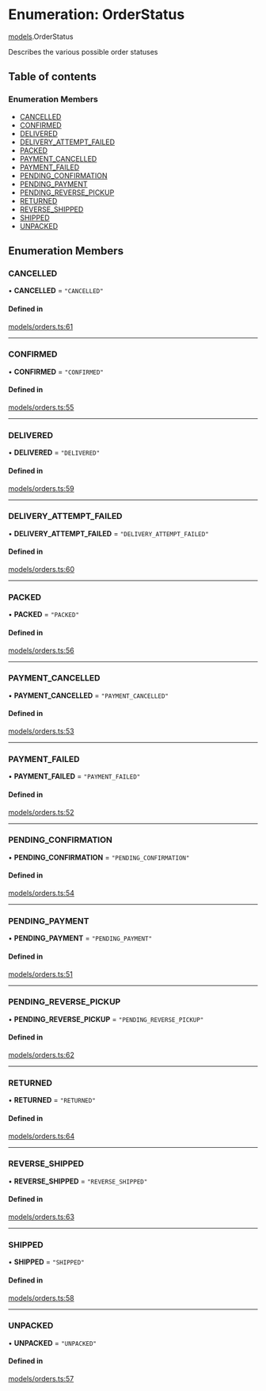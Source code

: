 # Enumeration: OrderStatus

[models](../wiki/models).OrderStatus

Describes the various possible order statuses

## Table of contents

### Enumeration Members

- [CANCELLED](../wiki/models.OrderStatus#cancelled)
- [CONFIRMED](../wiki/models.OrderStatus#confirmed)
- [DELIVERED](../wiki/models.OrderStatus#delivered)
- [DELIVERY\_ATTEMPT\_FAILED](../wiki/models.OrderStatus#delivery_attempt_failed)
- [PACKED](../wiki/models.OrderStatus#packed)
- [PAYMENT\_CANCELLED](../wiki/models.OrderStatus#payment_cancelled)
- [PAYMENT\_FAILED](../wiki/models.OrderStatus#payment_failed)
- [PENDING\_CONFIRMATION](../wiki/models.OrderStatus#pending_confirmation)
- [PENDING\_PAYMENT](../wiki/models.OrderStatus#pending_payment)
- [PENDING\_REVERSE\_PICKUP](../wiki/models.OrderStatus#pending_reverse_pickup)
- [RETURNED](../wiki/models.OrderStatus#returned)
- [REVERSE\_SHIPPED](../wiki/models.OrderStatus#reverse_shipped)
- [SHIPPED](../wiki/models.OrderStatus#shipped)
- [UNPACKED](../wiki/models.OrderStatus#unpacked)

## Enumeration Members

### CANCELLED

• **CANCELLED** = ``"CANCELLED"``

#### Defined in

[models/orders.ts:61](https://gitlab.com/baliganikhil/blackmirror-sdk/-/blob/349365c/src/models/orders.ts#L61)

___

### CONFIRMED

• **CONFIRMED** = ``"CONFIRMED"``

#### Defined in

[models/orders.ts:55](https://gitlab.com/baliganikhil/blackmirror-sdk/-/blob/349365c/src/models/orders.ts#L55)

___

### DELIVERED

• **DELIVERED** = ``"DELIVERED"``

#### Defined in

[models/orders.ts:59](https://gitlab.com/baliganikhil/blackmirror-sdk/-/blob/349365c/src/models/orders.ts#L59)

___

### DELIVERY\_ATTEMPT\_FAILED

• **DELIVERY\_ATTEMPT\_FAILED** = ``"DELIVERY_ATTEMPT_FAILED"``

#### Defined in

[models/orders.ts:60](https://gitlab.com/baliganikhil/blackmirror-sdk/-/blob/349365c/src/models/orders.ts#L60)

___

### PACKED

• **PACKED** = ``"PACKED"``

#### Defined in

[models/orders.ts:56](https://gitlab.com/baliganikhil/blackmirror-sdk/-/blob/349365c/src/models/orders.ts#L56)

___

### PAYMENT\_CANCELLED

• **PAYMENT\_CANCELLED** = ``"PAYMENT_CANCELLED"``

#### Defined in

[models/orders.ts:53](https://gitlab.com/baliganikhil/blackmirror-sdk/-/blob/349365c/src/models/orders.ts#L53)

___

### PAYMENT\_FAILED

• **PAYMENT\_FAILED** = ``"PAYMENT_FAILED"``

#### Defined in

[models/orders.ts:52](https://gitlab.com/baliganikhil/blackmirror-sdk/-/blob/349365c/src/models/orders.ts#L52)

___

### PENDING\_CONFIRMATION

• **PENDING\_CONFIRMATION** = ``"PENDING_CONFIRMATION"``

#### Defined in

[models/orders.ts:54](https://gitlab.com/baliganikhil/blackmirror-sdk/-/blob/349365c/src/models/orders.ts#L54)

___

### PENDING\_PAYMENT

• **PENDING\_PAYMENT** = ``"PENDING_PAYMENT"``

#### Defined in

[models/orders.ts:51](https://gitlab.com/baliganikhil/blackmirror-sdk/-/blob/349365c/src/models/orders.ts#L51)

___

### PENDING\_REVERSE\_PICKUP

• **PENDING\_REVERSE\_PICKUP** = ``"PENDING_REVERSE_PICKUP"``

#### Defined in

[models/orders.ts:62](https://gitlab.com/baliganikhil/blackmirror-sdk/-/blob/349365c/src/models/orders.ts#L62)

___

### RETURNED

• **RETURNED** = ``"RETURNED"``

#### Defined in

[models/orders.ts:64](https://gitlab.com/baliganikhil/blackmirror-sdk/-/blob/349365c/src/models/orders.ts#L64)

___

### REVERSE\_SHIPPED

• **REVERSE\_SHIPPED** = ``"REVERSE_SHIPPED"``

#### Defined in

[models/orders.ts:63](https://gitlab.com/baliganikhil/blackmirror-sdk/-/blob/349365c/src/models/orders.ts#L63)

___

### SHIPPED

• **SHIPPED** = ``"SHIPPED"``

#### Defined in

[models/orders.ts:58](https://gitlab.com/baliganikhil/blackmirror-sdk/-/blob/349365c/src/models/orders.ts#L58)

___

### UNPACKED

• **UNPACKED** = ``"UNPACKED"``

#### Defined in

[models/orders.ts:57](https://gitlab.com/baliganikhil/blackmirror-sdk/-/blob/349365c/src/models/orders.ts#L57)
